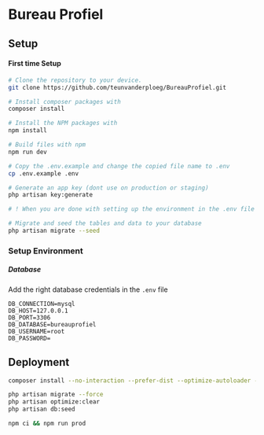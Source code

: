 # Bureau Profiel
## Setup

#### First time Setup
```bash
# Clone the repository to your device.
git clone https://github.com/teunvanderploeg/BureauProfiel.git

# Install composer packages with
composer install

# Install the NPM packages with
npm install

# Build files with npm
npm run dev

# Copy the .env.example and change the copied file name to .env
cp .env.example .env

# Generate an app key (dont use on production or staging)
php artisan key:generate

# ! When you are done with setting up the environment in the .env file proceed

# Migrate and seed the tables and data to your database
php artisan migrate --seed
```
### Setup Environment

##### Database
Add the right database credentials in the ```.env``` file
```
DB_CONNECTION=mysql
DB_HOST=127.0.0.1
DB_PORT=3306
DB_DATABASE=bureauprofiel
DB_USERNAME=root
DB_PASSWORD=
```

## Deployment
```bash
composer install --no-interaction --prefer-dist --optimize-autoloader --no-dev

php artisan migrate --force
php artisan optimize:clear
php artisan db:seed

npm ci && npm run prod
```
